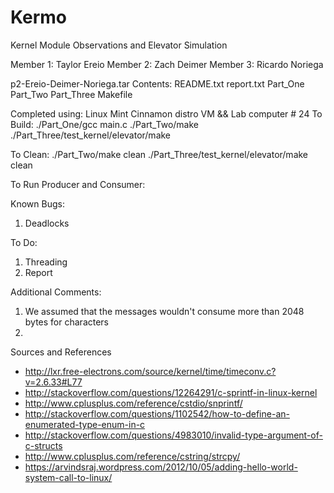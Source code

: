 # Kermo
Kernel Module Observations and Elevator Simulation

Member 1: Taylor Ereio
Member 2: Zach Deimer
Member 3: Ricardo Noriega

p2-Ereio-Deimer-Noriega.tar Contents:
README.txt
report.txt
Part_One
Part_Two
Part_Three
Makefile

Completed using: Linux Mint Cinnamon distro VM && Lab computer # 24
To Build:
./Part_One/gcc main.c
./Part_Two/make
./Part_Three/test_kernel/elevator/make

To Clean:
./Part_Two/make clean
./Part_Three/test_kernel/elevator/make clean

To Run Producer and Consumer:
<FILL HERE>

Known Bugs:
1. Deadlocks

To Do:
1. Threading
2. Report

Additional Comments:
1. We assumed that the messages wouldn't consume more than 2048 bytes for characters
2. 


Sources and References
- http://lxr.free-electrons.com/source/kernel/time/timeconv.c?v=2.6.33#L77
- http://stackoverflow.com/questions/12264291/c-sprintf-in-linux-kernel
- http://www.cplusplus.com/reference/cstdio/snprintf/
- http://stackoverflow.com/questions/1102542/how-to-define-an-enumerated-type-enum-in-c
- http://stackoverflow.com/questions/4983010/invalid-type-argument-of-c-structs
- http://www.cplusplus.com/reference/cstring/strcpy/
- https://arvindsraj.wordpress.com/2012/10/05/adding-hello-world-system-call-to-linux/
